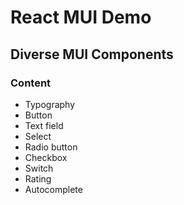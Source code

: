 # React MUI Demo

## Diverse MUI Components

### Content

- Typography
- Button
- Text field
- Select
- Radio button
- Checkbox
- Switch
- Rating
- Autocomplete

